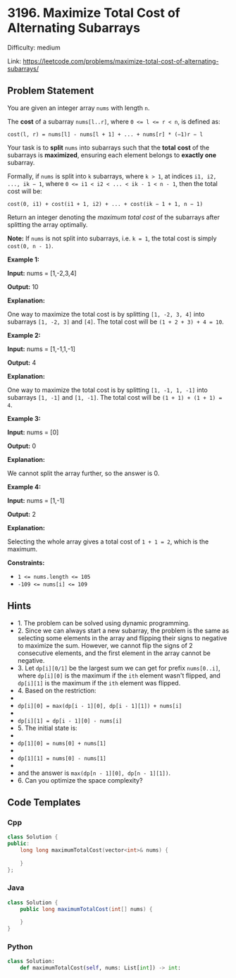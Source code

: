 # 3196. Maximize Total Cost of Alternating Subarrays

Difficulty: medium

Link: https://leetcode.com/problems/maximize-total-cost-of-alternating-subarrays/

## Problem Statement

You are given an integer array `nums` with length `n`.

The **cost** of a subarray `nums[l..r]`, where `0 <= l <= r < n`, is defined as:

`cost(l, r) = nums[l] - nums[l + 1] + ... + nums[r] * (−1)r − l`

Your task is to **split** `nums` into subarrays such that the **total** **cost** of the subarrays is **maximized**, ensuring each element belongs to **exactly one** subarray.

Formally, if `nums` is split into `k` subarrays, where `k > 1`, at indices `i1, i2, ..., ik − 1`, where `0 <= i1 < i2 < ... < ik - 1 < n - 1`, then the total cost will be:

`cost(0, i1) + cost(i1 + 1, i2) + ... + cost(ik − 1 + 1, n − 1)`

Return an integer denoting the *maximum total cost* of the subarrays after splitting the array optimally.

**Note:** If `nums` is not split into subarrays, i.e. `k = 1`, the total cost is simply `cost(0, n - 1)`.

**Example 1:**

**Input:** nums \= \[1,\-2,3,4]

**Output:** 10

**Explanation:**

One way to maximize the total cost is by splitting `[1, -2, 3, 4]` into subarrays `[1, -2, 3]` and `[4]`. The total cost will be `(1 + 2 + 3) + 4 = 10`.

**Example 2:**

**Input:** nums \= \[1,\-1,1,\-1]

**Output:** 4

**Explanation:**

One way to maximize the total cost is by splitting `[1, -1, 1, -1]` into subarrays `[1, -1]` and `[1, -1]`. The total cost will be `(1 + 1) + (1 + 1) = 4`.

**Example 3:**

**Input:** nums \= \[0]

**Output:** 0

**Explanation:**

We cannot split the array further, so the answer is 0\.

**Example 4:**

**Input:** nums \= \[1,\-1]

**Output:** 2

**Explanation:**

Selecting the whole array gives a total cost of `1 + 1 = 2`, which is the maximum.

**Constraints:**

* `1 <= nums.length <= 105`
* `-109 <= nums[i] <= 109`

## Hints

- 1\. The problem can be solved using dynamic programming.
- 2\. Since we can always start a new subarray, the problem is the same as selecting some elements in the array and flipping their signs to negative to maximize the sum. However, we cannot flip the signs of 2 consecutive elements, and the first element in the array cannot be negative.
- 3\. Let `dp[i][0/1]` be the largest sum we can get for prefix `nums[0..i]`, where `dp[i][0]` is the maximum if the `ith` element wasn't flipped, and `dp[i][1]` is the maximum if the `ith` element was flipped.
- 4\. Based on the restriction:
- 
- `dp[i][0] = max(dp[i - 1][0], dp[i - 1][1]) + nums[i]`
- 
- `dp[i][1] = dp[i - 1][0] - nums[i]`
- 5\. The initial state is:
- 
- `dp[1][0] = nums[0] + nums[1]`
- 
- `dp[1][1] = nums[0] - nums[1]`
- 
- and the answer is `max(dp[n - 1][0], dp[n - 1][1])`.
- 6\. Can you optimize the space complexity?

## Code Templates

### Cpp
```cpp
class Solution {
public:
    long long maximumTotalCost(vector<int>& nums) {
        
    }
};
```

### Java
```java
class Solution {
    public long maximumTotalCost(int[] nums) {
        
    }
}
```

### Python
```python
class Solution:
    def maximumTotalCost(self, nums: List[int]) -> int:
        
```

